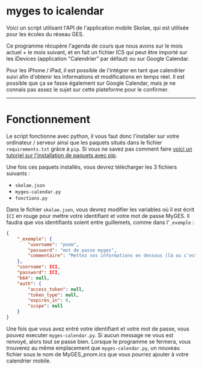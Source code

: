 # myges to icalendar

Voici un script utilisant l'API de l'application mobile Skolae, qui est utilisée pour les écoles du réseau GES.

Ce programme récupère l'agenda de cours que nous avons sur le mois actuel + le mois suivant, et en fait un fichier ICS qui peut être importé sur les iDevices
(application "Calendrier" par défaut) ou sur Google Calendar.

Pour les iPhone / iPad, il est possible de l'intégrer en tant que calendrier suivi afin d'obtenir les informations et modifications en temps réel.
Il est possible que ça se fasse également sur Google Calendar, mais je ne connais pas assez le sujet sur cette plateforme pour le confirmer.

----

# Fonctionnement

Le script fonctionne avec python, il vous faut donc l'installer sur votre ordinateur / serveur ainsi que les paquets situés dans le fichier `requirements.txt`
grâce à `pip`. Si vous ne savez pas comment faire
[voici un tutoriel sur l'installation de paquets avec pip](https://docs.python.org/fr/3.5/installing/index.html#work-with-multiple-versions-of-python-installed-in-parallel).

Une fois ces paquets installés, vous devrez télécharger les 3 fichiers suivants :
- `skolae.json`
- `myges-calendar.py`
- `fonctions.py`

Dans le fichier `skolae.json`, vous devrez modifier les variables où il est écrit `ICI` en rouge pour mettre votre identifiant et votre mot de passe MyGES.
Il faudra que vos identifiants soient entre guillemets, comme dans l'`_exemple` :
```json
{
    "_exemple": {
        "username": "pnom",
        "password": "mot de passe myges",
        "commentaire": "Mettez vos informations en dessous (là ou c'est actuellement marqué null)"
    },
    "username": ICI,
    "password": ICI,
    "b64": null,
    "auth": {
        "access_token": null,
        "token_type": null,
        "expires_in": 0,
        "scope": null
    }
}
```

Une fois que vous avez entré votre identifiant et votre mot de passe, vous pouvez executer `myges-calendar.py`. Si aucun message ne vous est renvoyé, alors tout se passe bien.
Lorsque le programme se fermera, vous trouverez au même emplacement que `myges-calendar.py`, un nouveau fichier sous le nom de MyGES_pnom.ics que vous pourrez
ajouter à votre calendrier mobile.
